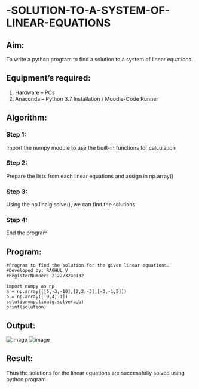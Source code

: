# -SOLUTION-TO-A-SYSTEM-OF-LINEAR-EQUATIONS
## Aim:
To write a python program to find a solution to a system of linear equations.
## Equipment’s required:
1. 	Hardware – PCs
2. 	Anaconda – Python 3.7 Installation / Moodle-Code Runner
## Algorithm:
### Step 1: 
Import the numpy module to use the built-in functions for calculation
### Step 2: 
Prepare the lists from each linear equations and assign in np.array()
### Step 3: 
Using the np.linalg.solve(), we can find the solutions.
### Step 4: 
End the program
## Program:
```
#Program to find the solution for the given linear equations.
#Developed by: RAGHUL V
#RegisterNumber: 212223240132

import numpy as np
a = np.array([[5,-3,-10],[2,2,-3],[-3,-1,5]])
b = np.array([-9,4,-1])
solution=np.linalg.solve(a,b)
print(solution)
```
## Output:
![image](https://github.com/Rahulv2005/-SOLUTION-TO-A-SYSTEM-OF-LINEAR-EQUATIONS/assets/152600335/ae81df0a-a507-418d-938c-bc263c2e3182)
![image](https://github.com/Rahulv2005/-SOLUTION-TO-A-SYSTEM-OF-LINEAR-EQUATIONS/assets/152600335/d286d868-e9de-485c-ba4e-c2b27ed9593e)

## Result: 
Thus the solutions for the linear equations are successfully solved using python program

